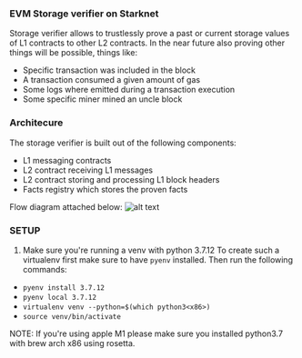 ### EVM Storage verifier on Starknet

Storage verifier allows to trustlessly prove a past or current storage values of L1 contracts to other L2 contracts.
In the near future also proving other things will be possible, things like:

- Specific transaction was included in the block
- A transaction consumed a given amount of gas
- Some logs where emitted during a transaction execution
- Some specific miner mined an uncle block

### Architecure

The storage verifier is built out of the following components:

- L1 messaging contracts
- L2 contract receiving L1 messages
- L2 contract storing and processing L1 block headers
- Facts registry which stores the proven facts

Flow diagram attached below:
![alt text](https://github.com/marcellobardus/starknet-l2-storage-verifier/blob/master/.github/storage-verifier.png?raw=true)

### SETUP

1. Make sure you're running a venv with python 3.7.12
   To create such a virtualenv first make sure to have `pyenv` installed.
   Then run the following commands:

- `pyenv install 3.7.12`
- `pyenv local 3.7.12`
- `virtualenv venv --python=$(which python3<x86>)`
- `source venv/bin/activate`

NOTE: If you're using apple M1 please make sure you installed python3.7 with brew arch x86 using rosetta.
